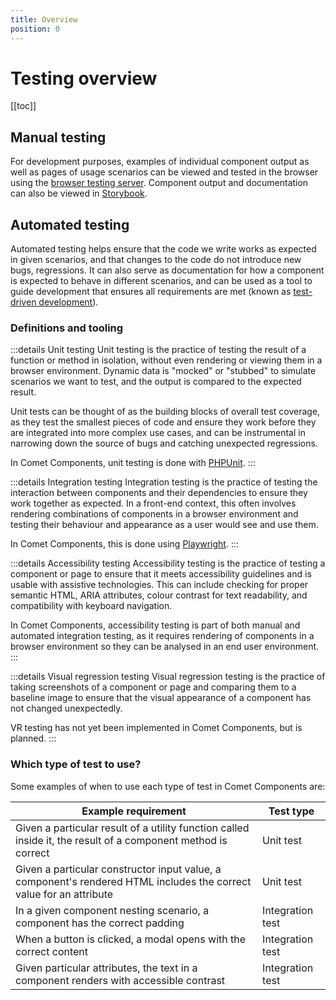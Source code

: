 ```yaml
---
title: Overview
position: 0
---
```


# Testing overview

[[toc]]

## Manual testing

For development purposes, examples of individual component output as well as pages of usage scenarios can be viewed and tested in the browser using the [browser testing server](./browser.md). Component output and documentation can also be viewed in [Storybook](./storybook.md).

## Automated testing

Automated testing helps ensure that the code we write works as expected in given scenarios, and that changes to the code do not introduce new bugs, regressions. It can also serve as documentation for how a component is expected to behave in different scenarios, and can be used as a tool to guide development that ensures all requirements are met (known as [test-driven development](https://tidyfirst.substack.com/p/canon-tdd)).

### Definitions and tooling
:::details Unit testing
Unit testing is the practice of testing the result of a function or method in isolation, without even rendering or viewing them in a browser environment. Dynamic data is "mocked" or "stubbed" to simulate scenarios we want to test, and the output is compared to the expected result. 

Unit tests can be thought of as the building blocks of overall test coverage, as they test the smallest pieces of code and ensure they work before they are integrated into more complex use cases, and can be instrumental in narrowing down the source of bugs and catching unexpected regressions.

In Comet Components, unit testing is done with [PHPUnit](./unit-testing.md).
:::

:::details Integration testing
Integration testing is the practice of testing the interaction between components and their dependencies to ensure they work together as expected. In a front-end context, this often involves rendering combinations of components in a browser environment and testing their behaviour and appearance as a user would see and use them.

In Comet Components, this is done using [Playwright](./integration-testing.md).
:::

:::details Accessibility testing
Accessibility testing is the practice of testing a component or page to ensure that it meets accessibility guidelines and is usable with assistive technologies. This can include checking for proper semantic HTML, ARIA attributes, colour contrast for text readability, and compatibility with keyboard navigation.

In Comet Components, accessibility testing is part of both manual and automated integration testing, as it requires rendering of components in a browser environment so they can be analysed in an end user environment.
:::

:::details Visual regression testing
Visual regression testing is the practice of taking screenshots of a component or page and comparing them to a baseline image to ensure that the visual appearance of a component has not changed unexpectedly.

VR testing has not yet been implemented in Comet Components, but is planned.
:::

### Which type of test to use?
Some examples of when to use each type of test in Comet Components are:

| Example requirement                                                                                                 | Test type        | 
|---------------------------------------------------------------------------------------------------------------------|------------------|
| Given a particular result of a utility function called inside it, the result of a component method is correct       | Unit test        |
| Given a particular constructor input value, a component's rendered HTML includes the correct value for an attribute | Unit test        |
| In a given component nesting scenario, a component has the correct padding                                          | Integration test |
| When a button is clicked, a modal opens with the correct content                                                    | Integration test |
| Given particular attributes, the text in a component renders with accessible contrast                               | Integration test |

